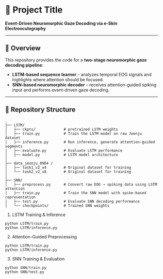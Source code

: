 # 📄 Project Title
**Event-Driven Neuromorphic Gaze Decoding via e-Skin Electrooculography**

---

## 🔹 Overview
This repository provides the code for a **two-stage neuromorphic gaze decoding pipeline**:

- **LSTM-based sequence learner** – analyzes temporal EOG signals and highlights where attention should be focused.  
- **SNN-based neuromorphic decoder** – receives attention-guided spiking input and performs event-driven gaze decoding.  

---

## 🔹 Repository Structure
```plaintext
.
├── LSTM/
│   ├── ckpts/             # pretrained LSTM weights
│   ├── train.py           # Train the LSTM model on raw Jeonju dataset
│   ├── inference.py       # Run inference, generate attention-guided segments
│   ├── evaluate.py        # Evaluate LSTM performance
│   ├── model.py           # LSTM model architecture
│
├── data_jeonju_0904 /
│   ├── task1_v2_x4        # Original dataset for training
│   └── task2_v2_x8        # Original dataset for training
│
├── SNN/
│   ├── preprocess.py      # Convert raw EOG → spiking data using LSTM attention
│   ├── train.py           # Train the SNN model with spike-based representation
│   ├── test.py            # Evaluate SNN decoding performance
│   └── checkpoints/       # Trained SNN weights
```

1. LSTM Training & Inference
```plaintext
python LSTM/train.py
python LSTM/inference.py
```

2. Attention-Guided Preprocessing
```plaintext
python LSTM/train.py
python LSTM/inference.py
```

3. SNN Training & Evaluation
```plaintext
python SNN/train.py
python SNN/test.py
```